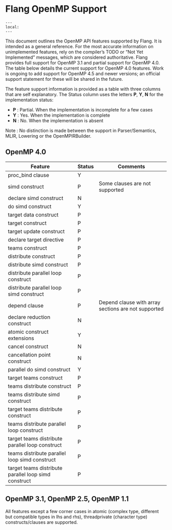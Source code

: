 <!--===- docs/FortranStandardsSupport.md

   Part of the LLVM Project, under the Apache License v2.0 with LLVM Exceptions.
   See https://llvm.org/LICENSE.txt for license information.
   SPDX-License-Identifier: Apache-2.0 WITH LLVM-exception

-->

# Flang OpenMP Support

```{contents}
---
local:
---
```

This document outlines the OpenMP API features supported by Flang. It is intended as a general reference.
For the most accurate information on unimplemented features, rely on the compiler’s TODO or “Not Yet Implemented”
messages, which are considered authoritative. Flang provides full support for OpenMP 3.1 and partial support for
OpenMP 4.0. The table below details the current support for OpenMP 4.0 features. Work is ongoing to add support
for OpenMP 4.5 and newer versions; an official support statement for these will be shared in the future.

The feature support information is provided as a table with three columns that are self explanatory. The Status column uses
the letters **P**, **Y**, **N** for the implementation status:
- **P** : Partial. When the implementation is incomplete for a few cases
- **Y** : Yes. When the implementation is complete
- **N** : No. When the implementation is absent

Note : No distinction is made between the support in Parser/Semantics, MLIR, Lowering or the OpenMPIRBuilder.

## OpenMP 4.0

| Feature                                                    | Status | Comments                                                |
|------------------------------------------------------------|--------|---------------------------------------------------------|
| proc_bind clause                                           | Y      | |
| simd construct                                             | P      | Some clauses are not supported |
| declare simd construct                                     | N      | |
| do simd construct                                          | Y      | |
| target data construct                                      | P      | |
| target construct                                           | P      | |
| target update construct                                    | P      | |
| declare target directive                                   | P      | |
| teams construct                                            | P      | |
| distribute construct                                       | P      | |
| distribute simd construct                                  | P      | |
| distribute parallel loop construct                         | P      | |
| distribute parallel loop simd construct                    | P      | |
| depend clause                                              | P      | Depend clause with array sections are not supported |
| declare reduction construct                                | N      | |
| atomic construct extensions                                | Y      | |
| cancel construct                                           | N      | |
| cancellation point construct                               | N      | |
| parallel do simd construct                                 | Y      | |
| target teams construct                                     | P      | |
| teams distribute construct                                 | P      | |
| teams distribute simd construct                            | P      | |
| target teams distribute construct                          | P      | |
| teams distribute parallel loop construct                   | P      | |
| target teams distribute parallel loop construct            | P      | |
| teams distribute parallel loop simd construct              | P      | |
| target teams distribute parallel loop simd construct       | P      | |

## OpenMP 3.1, OpenMP 2.5, OpenMP 1.1
All features except a few corner cases in atomic (complex type, different but compatible types in lhs and rhs), threadprivate (character type) constructs/clauses are supported.
